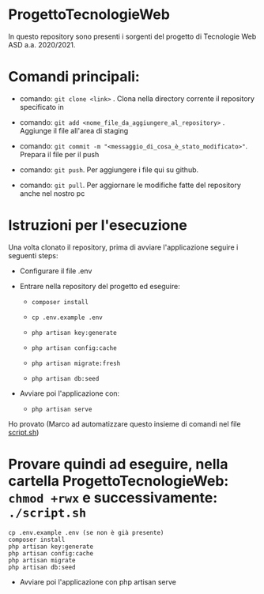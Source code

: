# ProgettoTecnologieWeb # 

In questo repository sono presenti i sorgenti del progetto di Tecnologie Web ASD a.a. 2020/2021.



# Comandi principali:

- comando: `git clone <link>` . Clona nella directory corrente il repository specificato in <link>

- comando: `git add <nome_file_da_aggiungere_al_repository>` . Aggiunge il file all'area di staging

- comando: `git commit -m "<messaggio_di_cosa_è_stato_modificato>"`. Prepara il file per il push

- comando: `git push`. Per aggiungere i file qui su github.

- comando: `git pull`. Per aggiornare le modifiche fatte del repository anche nel nostro pc

# Istruzioni per l'esecuzione

Una volta clonato il repository, prima di avviare l'applicazione seguire i seguenti steps:
- Configurare il file .env
- Entrare nella repository del progetto ed eseguire:


	-	`composer install`

	-	`cp .env.example .env`

	-	`php artisan key:generate`

	-	`php artisan config:cache`

	-	`php artisan migrate:fresh`

	-	`php artisan db:seed`

- Avviare poi l'applicazione con:

	-	`php artisan serve`

Ho provato (Marco ad automatizzare questo insieme di comandi nel file [script.sh]())

Provare quindi ad eseguire, nella cartella ProgettoTecnologieWeb: `chmod +rwx` e successivamente: `./script.sh`
=======
	cp .env.example .env (se non è già presente) 
	composer install
	php artisan key:generate
	php artisan config:cache
	php artisan migrate
	php artisan db:seed
- Avviare poi l'applicazione con
	php artisan serve



